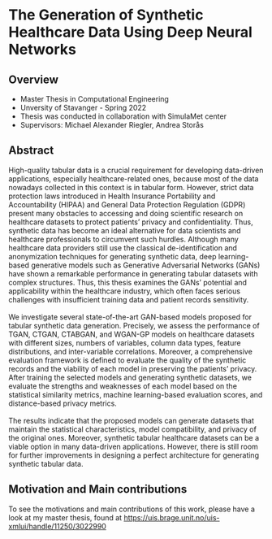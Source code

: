 # The Generation of Synthetic Healthcare Data Using Deep Neural Networks

## Overview
- Master Thesis in Computational Engineering 
- Unversity of Stavanger - Spring 2022 
- Thesis was conducted in collaboration with SimulaMet center  
- Supervisors: Michael Alexander Riegler, Andrea Storås

## Abstract
High-quality tabular data is a crucial requirement for developing data-driven applications, especially healthcare-related ones, because most of the data nowadays
collected in this context is in tabular form. However, strict data protection laws introduced in Health Insurance Portability and Accountability (HIPAA) and General
Data Protection Regulation (GDPR) present many obstacles to accessing and doing scientific research on healthcare datasets to protect patients’ privacy and confidentiality.
Thus, synthetic data has become an ideal alternative for data scientists and healthcare professionals to circumvent such hurdles. Although many healthcare data
providers still use the classical de-identification and anonymization techniques for generating synthetic data, deep learning-based generative models such as Generative
Adversarial Networks (GANs) have shown a remarkable performance in generating tabular datasets with complex structures. Thus, this thesis examines the GANs’ potential and applicability within the healthcare industry, which often faces serious challenges with insufficient training data and patient records sensitivity. <br>
<br>
We investigate several state-of-the-art GAN-based models proposed for tabular synthetic data generation. Precisely, we assess the performance of TGAN, CTGAN, CTABGAN, and WGAN-GP models on healthcare datasets with different sizes, numbers of variables, column data types, feature distributions, and inter-variable correlations. Moreover, a comprehensive evaluation framework is defined to evaluate the quality of the synthetic records and the viability of each model in preserving the patients’ privacy. After training the selected models and generating synthetic datasets, we evaluate the strengths and weaknesses of each model based on the statistical similarity metrics, machine learning-based evaluation scores, and distance-based privacy metrics. <br>
<br>
The results indicate that the proposed models can generate datasets that maintain the statistical characteristics, model compatibility, and privacy of the original ones. Moreover, synthetic tabular healthcare datasets can be a viable option in many data-driven applications. However, there is still room for further improvements in designing a perfect architecture for generating synthetic tabular data. 



## Motivation and Main contributions
To see the motivations and main contributions of this work, please have a look at my master thesis, found at https://uis.brage.unit.no/uis-xmlui/handle/11250/3022990 




